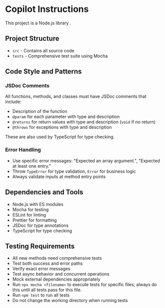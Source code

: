 # Copilot Instructions

This project is a Node.js library .

## Project Structure

- `src` - Contains all source code
- `tests` - Comprehensive test suite using Mocha

## Code Style and Patterns

### JSDoc Comments

All functions, methods, and classes must have JSDoc comments that include:

- Description of the function
- `@param` for each parameter with type and description
- `@returns` for return values with type and description (`void` if no return)
- `@throws` for exceptions with type and description

These are also used by TypeScript for type checking.

### Error Handling

- Use specific error messages: "Expected an array argument.", "Expected at least one entry."
- Throw `TypeError` for type validation, `Error` for business logic
- Always validate inputs at method entry points

## Dependencies and Tools

- Node.js with ES modules
- Mocha for testing
- ESLint for linting
- Prettier for formatting
- JSDoc for type annotations
- TypeScript for type checking

## Testing Requirements

- All new methods need comprehensive tests
- Test both success and error paths
- Verify exact error messages
- Test async behavior and concurrent operations
- Mock external dependencies appropriately
- Run `npx mocha <filename>` to execute tests for specific files; always do this until all tests pass for this file.
- Run `npm test` to run all tests
- Do not change the working directory when running tests
